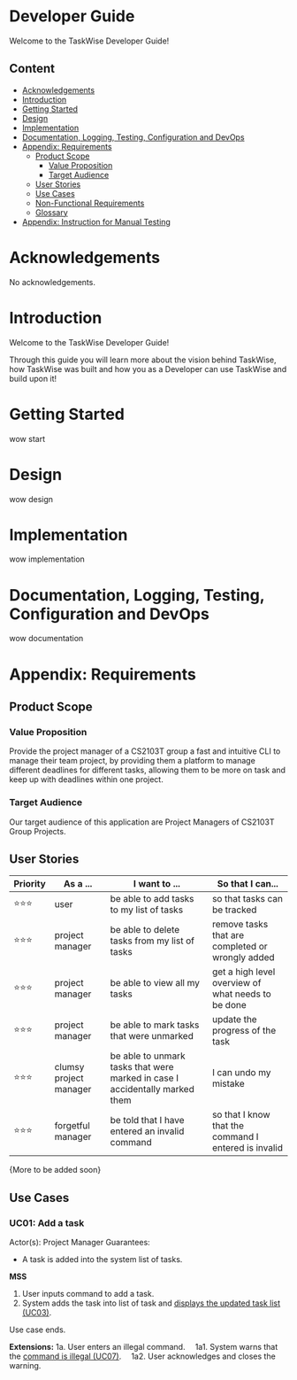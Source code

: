 # Developer Guide

Welcome to the TaskWise Developer Guide!

## Content
- [Acknowledgements](#acknowledgements)
- [Introduction](#introduction)
- [Getting Started](#getting-started)
- [Design](#design)
- [Implementation](#implementation)
- [Documentation, Logging, Testing, Configuration and DevOps](#Documentation-Logging-Testing-Configuration-and-DevOps)
- [Appendix: Requirements](#appendix-requirements)
    - [Product Scope](#Product-Scope)
        - [Value Proposition](#Value-Proposition)
        - [Target Audience](#Target-Audience)
    - [User Stories](#User-Stories)
    - [Use Cases](#Use-Cases)
    - [Non-Functional Requirements](#Non-Functional-Requirements)
    - [Glossary](#Glossary)
- [Appendix: Instruction for Manual Testing](#Appendix-Instruction-for-Manual-Testing)

# Acknowledgements

No acknowledgements.

# Introduction

Welcome to the TaskWise Developer Guide!

Through this guide you will learn more about the vision behind TaskWise, how TaskWise was built and how you as a Developer can use TaskWise and build upon it!

# Getting Started

wow start

# Design

wow design

# Implementation

wow implementation

# Documentation, Logging, Testing, Configuration and DevOps

wow documentation

# Appendix: Requirements

## Product Scope

### Value Proposition

Provide the project manager of a CS2103T group a fast and intuitive CLI to manage their team project, by providing them a platform to manage different deadlines for different tasks, allowing them to be more on task and keep up with deadlines within one project.

### Target Audience

Our target audience of this application are Project Managers of CS2103T Group Projects.

## User Stories

| Priority           | As a ...               | I want to ...                                                               | So that I can...                                     |
| ------------------ | ---------------------- | --------------------------------------------------------------------------- | ---------------------------------------------------- |
| :star::star::star: | user                   | be able to add tasks to my list of tasks                                    | so that tasks can be tracked                         |
| :star::star::star: | project manager        | be able to delete tasks from my list of tasks                               | remove tasks that are completed or wrongly added     |
| :star::star::star: | project manager        | be able to view all my tasks                                                | get a high level overview of what needs to be done   |
| :star::star::star: | project manager        | be able to mark tasks that were unmarked                                    | update the progress of the task                      |
| :star::star::star: | clumsy project manager | be able to unmark tasks that were marked in case I accidentally marked them | I can undo my mistake                                |
| :star::star::star: | forgetful manager      | be told that I have entered an invalid command                              | so that I know that the command I entered is invalid |


{More to be added soon}

## Use Cases
### UC01: Add a task
Actor(s): Project Manager
Guarantees:
* A task is added into the system list of tasks.

**MSS**

1. User inputs command to add a task.
2. System adds the task into list of task and <u>[displays the updated task list (UC03)](#UC03-View-all-tasks)</u>.

Use case ends.

**Extensions:**
1a. User enters an illegal command.
&ensp;&ensp;1a1. System warns that the <u>[command is illegal (UC07)](#UC07-Warn-on-Illegal-Command)</u>.
&ensp;&ensp;1a2. User acknowledges and closes the warning.
